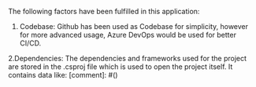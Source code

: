 The following factors have been fulfilled in this application:

1. Codebase: Github has been used as Codebase for simplicity, however for more advanced usage, Azure DevOps would be used for better CI/CD.

2.Dependencies: The dependencies and frameworks used for the project are stored in the .csproj file which is used to open the project itself.
                It contains data like: [comment]: #(<PackageReference Include="Npgsql" Version="6.0.7" />)
